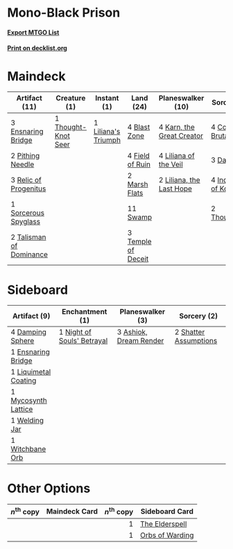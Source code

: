 # Mono-Black Prison

#### [Export MTGO List](../collection/Mono-Black%20Prison/Mono-Black%20Prison.txt)
#### [Print on decklist.org](http://decklist.org/?deckmain=4%09Blast%20Zone%0A4%09Collective%20Brutality%0A3%09Damnation%0A3%09Ensnaring%20Bridge%0A4%09Field%20of%20Ruin%0A4%09Inquisition%20of%20Kozilek%0A4%09Karn,%20the%20Great%20Creator%0A4%09Liliana%20of%20the%20Veil%0A1%09Liliana's%20Triumph%0A2%09Liliana,%20the%20Last%20Hope%0A2%09Marsh%20Flats%0A2%09Pithing%20Needle%0A3%09Relic%20of%20Progenitus%0A1%09Sorcerous%20Spyglass%0A11%09Swamp%0A2%09Talisman%20of%20Dominance%0A3%09Temple%20of%20Deceit%0A1%09Thought-Knot%20Seer%0A2%09Thoughtseize&deckside=3%09Ashiok,%20Dream%20Render%0A4%09Damping%20Sphere%0A1%09Ensnaring%20Bridge%0A1%09Liquimetal%20Coating%0A1%09Mycosynth%20Lattice%0A1%09Night%20of%20Souls'%20Betrayal%0A2%09Shatter%20Assumptions%0A1%09Welding%20Jar%0A1%09Witchbane%20Orb)
# Maindeck

|                                          Artifact (11)                                           |                                         Creature (1)                                         |                                         Instant (1)                                          |                                          Land (24)                                          |                                         Planeswalker (10)                                          |                                           Sorcery (13)                                            |
|--------------------------------------------------------------------------------------------------|----------------------------------------------------------------------------------------------|----------------------------------------------------------------------------------------------|---------------------------------------------------------------------------------------------|----------------------------------------------------------------------------------------------------|---------------------------------------------------------------------------------------------------|
|3 [Ensnaring Bridge](http://gatherer.wizards.com/Pages/Card/Details.aspx?multiverseid=15866)      |1 [Thought-Knot Seer](http://gatherer.wizards.com/Pages/Card/Details.aspx?multiverseid=407519)|1 [Liliana's Triumph](http://gatherer.wizards.com/Pages/Card/Details.aspx?multiverseid=461025)|4 [Blast Zone](http://gatherer.wizards.com/Pages/Card/Details.aspx?multiverseid=461171)      |4 [Karn, the Great Creator](http://gatherer.wizards.com/Pages/Card/Details.aspx?multiverseid=460928)|4 [Collective Brutality](http://gatherer.wizards.com/Pages/Card/Details.aspx?multiverseid=414380)  |
|2 [Pithing Needle](http://gatherer.wizards.com/Pages/Card/Details.aspx?multiverseid=129526)       |                                                                                              |                                                                                              |4 [Field of Ruin](http://gatherer.wizards.com/Pages/Card/Details.aspx?multiverseid=435415)   |4 [Liliana of the Veil](http://gatherer.wizards.com/Pages/Card/Details.aspx?multiverseid=235597)    |3 [Damnation](http://gatherer.wizards.com/Pages/Card/Details.aspx?multiverseid=425888)             |
|3 [Relic of Progenitus](http://gatherer.wizards.com/Pages/Card/Details.aspx?multiverseid=174824)  |                                                                                              |                                                                                              |2 [Marsh Flats](http://gatherer.wizards.com/Pages/Card/Details.aspx?multiverseid=405101)     |2 [Liliana, the Last Hope](http://gatherer.wizards.com/Pages/Card/Details.aspx?multiverseid=414388) |4 [Inquisition of Kozilek](http://gatherer.wizards.com/Pages/Card/Details.aspx?multiverseid=416897)|
|1 [Sorcerous Spyglass](http://gatherer.wizards.com/Pages/Card/Details.aspx?multiverseid=435407)   |                                                                                              |                                                                                              |11 [Swamp](http://gatherer.wizards.com/Pages/Card/Details.aspx?multiverseid=439858)          |                                                                                                    |2 [Thoughtseize](http://gatherer.wizards.com/Pages/Card/Details.aspx?multiverseid=438676)          |
|2 [Talisman of Dominance](http://gatherer.wizards.com/Pages/Card/Details.aspx?multiverseid=430629)|                                                                                              |                                                                                              |3 [Temple of Deceit](http://gatherer.wizards.com/Pages/Card/Details.aspx?multiverseid=373734)|                                                                                                    |                                                                                                   |


# Sideboard

|                                         Artifact (9)                                          |                                          Enchantment (1)                                           |                                        Planeswalker (3)                                         |                                          Sorcery (2)                                           |
|-----------------------------------------------------------------------------------------------|----------------------------------------------------------------------------------------------------|-------------------------------------------------------------------------------------------------|------------------------------------------------------------------------------------------------|
|4 [Damping Sphere](http://gatherer.wizards.com/Pages/Card/Details.aspx?multiverseid=443101)    |1 [Night of Souls' Betrayal](http://gatherer.wizards.com/Pages/Card/Details.aspx?multiverseid=78991)|3 [Ashiok, Dream Render](http://gatherer.wizards.com/Pages/Card/Details.aspx?multiverseid=461155)|2 [Shatter Assumptions](http://gatherer.wizards.com/Pages/Card/Details.aspx?multiverseid=464055)|
|1 [Ensnaring Bridge](http://gatherer.wizards.com/Pages/Card/Details.aspx?multiverseid=15866)   |                                                                                                    |                                                                                                 |                                                                                                |
|1 [Liquimetal Coating](http://gatherer.wizards.com/Pages/Card/Details.aspx?multiverseid=389578)|                                                                                                    |                                                                                                 |                                                                                                |
|1 [Mycosynth Lattice](http://gatherer.wizards.com/Pages/Card/Details.aspx?multiverseid=446209) |                                                                                                    |                                                                                                 |                                                                                                |
|1 [Welding Jar](http://gatherer.wizards.com/Pages/Card/Details.aspx?multiverseid=48328)        |                                                                                                    |                                                                                                 |                                                                                                |
|1 [Witchbane Orb](http://gatherer.wizards.com/Pages/Card/Details.aspx?multiverseid=233240)     |                                                                                                    |                                                                                                 |                                                                                                |


# Other Options

|*n*<sup>th</sup> copy|Maindeck Card|*n*<sup>th</sup> copy|                                      Sideboard Card                                      |
|---------------------|-------------|--------------------:|------------------------------------------------------------------------------------------|
|                     |             |                    1|[The Elderspell](http://gatherer.wizards.com/Pages/Card/Details.aspx?multiverseid=461016) |
|                     |             |                    1|[Orbs of Warding](http://gatherer.wizards.com/Pages/Card/Details.aspx?multiverseid=398551)|

